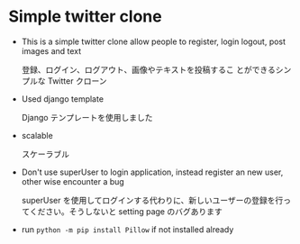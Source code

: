 # Simple twitter clone

- This is a simple twitter clone allow people to
  register, login logout, post images and text

  登録、ログイン、ログアウト、画像やテキストを投稿するこ とができるシンプルな Twitter クローン

- Used django template

  Django テンプレートを使用しました

- scalable

  スケーラブル

- Don't use superUser to login application, instead register an new user, other wise encounter a bug

  superUser を使用してログインする代わりに、新しいユーザーの登録を行ってください。そうしないと setting page のバグあります

- run `python -m pip install Pillow` if not installed already
